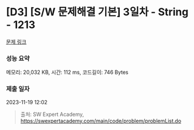# [D3] [S/W 문제해결 기본] 3일차 - String - 1213 

[문제 링크](https://swexpertacademy.com/main/code/problem/problemDetail.do?contestProbId=AV14P0c6AAUCFAYi) 

### 성능 요약

메모리: 20,032 KB, 시간: 112 ms, 코드길이: 746 Bytes

### 제출 일자

2023-11-19 12:02



> 출처: SW Expert Academy, https://swexpertacademy.com/main/code/problem/problemList.do